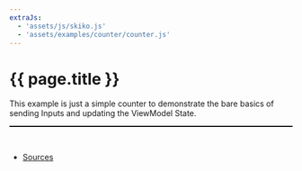 ```yaml
---
extraJs:
  - 'assets/js/skiko.js'
  - 'assets/examples/counter/counter.js'
---
```


# {{ page.title }}

This example is just a simple counter to demonstrate the bare basics of sending Inputs and updating the ViewModel State.

<p style="
    display: block;
    z-index: 10000;
    position: relative;
    overflow: scroll;
    border: thin solid black;
    ">
<canvas id="ComposeTarget"></canvas>
</p>
<br> 

- [Sources](https://github.com/copper-leaf/ballast/tree/main/examples/counter)
